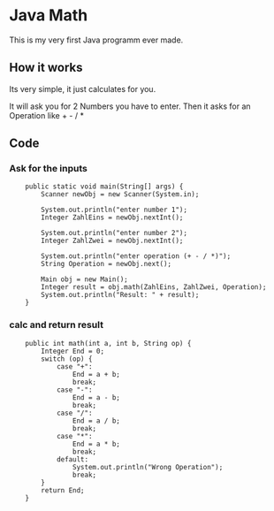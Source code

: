 # Java Math
This is my very first Java programm ever made. 

## How it works
Its very simple, it just calculates for you.

It will ask you for 2 Numbers you have to enter.
Then it asks for an Operation like + - / *

## Code 



### Ask for the inputs 
``` 
    public static void main(String[] args) {
        Scanner newObj = new Scanner(System.in);

        System.out.println("enter number 1");
        Integer ZahlEins = newObj.nextInt();

        System.out.println("enter number 2");
        Integer ZahlZwei = newObj.nextInt();

        System.out.println("enter operation (+ - / *)");
        String Operation = newObj.next();

        Main obj = new Main();
        Integer result = obj.math(ZahlEins, ZahlZwei, Operation);
        System.out.println("Result: " + result);
    }
```

### calc and return result

```
    public int math(int a, int b, String op) {
        Integer End = 0;
        switch (op) {
            case "+":
                End = a + b;
                break;
            case "-":
                End = a - b;
                break;
            case "/":
                End = a / b;
                break;
            case "*":
                End = a * b;
                break;
            default:
                System.out.println("Wrong Operation");
                break;
        }
        return End;
    }
```